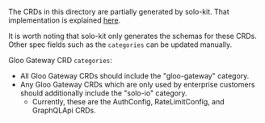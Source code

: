 The CRDs in this directory are partially generated by solo-kit.
That implementation is explained [here](https://github.com/solo-io/solo-kit/tree/main/pkg/code-generator/schemagen#implementation).

It is worth noting that solo-kit only generates the schemas for these CRDs.
Other spec fields such as the `categories` can be updated manually.

Gloo Gateway CRD `categories`:
- All Gloo Gateway CRDs should include the "gloo-gateway" category.
- Any Gloo Gateway CRDs which are only used by enterprise customers should additionally include the "solo-io" category.
  - Currently, these are the AuthConfig, RateLimitConfig, and GraphQLApi CRDs.